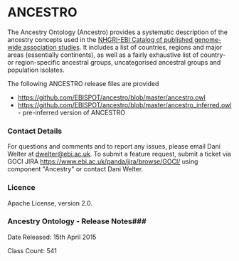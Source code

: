 ANCESTRO
========

The Ancestry Ontology (Ancestro) provides a systematic description of the ancestry concepts used in the [NHGRI-EBI Catalog of published genome-wide association studies](www.ebi.ac.uk/gwas).  It includes a list of countries, regions and major areas (essentially continents), as well as a fairly exhaustive list of country- or region-specific ancestral groups, uncategorised ancestral groups and population isolates.

The following ANCESTRO release files are provided 

* https://github.com/EBISPOT/ancestro/blob/master/ancestro.owl
* https://github.com/EBISPOT/ancestro/blob/master/ancestro_inferred.owl - pre-inferred version of ANCESTRO


### Contact Details ###

For questions and comments and to report any issues, please email Dani Welter at dwelter@ebi.ac.uk. To submit a feature request, submit a ticket via GOCI JIRA https://www.ebi.ac.uk/panda/jira/browse/GOCI/ using component "Ancestry" or contact Dani Welter.


### Licence ###

Apache License, version 2.0. 


### Ancestry Ontology - Release Notes###

Date Released: 15th April 2015

Class Count: 541



